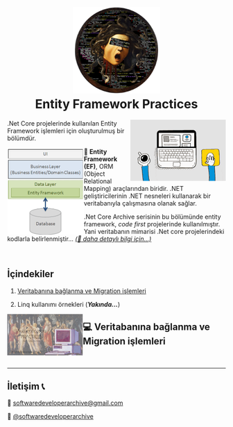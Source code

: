 <h1 align="center">
  <br>
  <a href="https://github.com/zeynepaslierhan/.NetCoreArchive"><img src="https://github.com/zeynepaslierhan/.NetCoreArchive/blob/main/img/Readme/Logo.png" alt="SoftwareDeveloperArchive" width="200"></a>
  <br>
  Entity Framework Practices
  <br>
</h1>

<img src="https://github.com/zeynepaslierhan/.NetCoreArchive/blob/main/img/gifs/computer.gif" align="right">

.Net Core projelerinde kullanılan Entity Framework işlemleri için oluşturulmuş bir bölümdür.

<img src="https://github.com/zeynepaslierhan/.NetCoreArchive/blob/main/img/Entity%20Framework/EntityFramework.png" align="left" height="200">

:round_pushpin: **Entity Framework (EF)**, ORM (Object Relational Mapping) araçlarından biridir. .NET geliştiricilerinin .NET nesneleri kullanarak bir veritabanıyla çalışmasına olanak sağlar. 

.Net Core Archive serisinin bu bölümünde entity framework, *code first* projelerinde kullanılmıştır. Yani veritabanın mimarisi .Net core projelerindeki kodlarla belirlenmiştir... [*(:bookmark_tabs: daha detaylı bilgi için...)*](https://www.instagram.com/softwaredeveloperarchive/guide/entity-framework/18186750643234331/)

</br>

## İçindekiler

1. [Veritabanına bağlanma ve Migration işlemleri]()

2. Linq kullanımı örnekleri (***Yakında...***)

<a href="https://www.youtube.com/watch?v=S1p0lEaLXnU&list=PLjMBQHLzNCzZ7nADOe8ZYej602FbID13M&index=4&pp=sAQB"><img src="https://github.com/zeynepaslierhan/.NetCoreArchive/blob/main/img/Authentication%20Practices.jpg" align="left" height="95"> </a> 

## 💻 Veritabanına bağlanma ve Migration işlemleri 


</br>

---

## İletişim :telephone_receiver:

:e-mail:  softwaredeveloperarchive@gmail.com

:iphone: [@softwaredeveloperarchive](https://www.instagram.com/softwaredeveloperarchive/)
